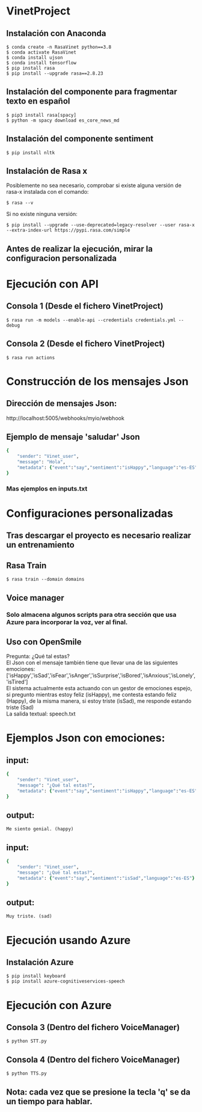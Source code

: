 ﻿# VinetProject
## Instalación con Anaconda
```
$ conda create -n RasaVinet python==3.8
$ conda activate RasaVinet 
$ conda install ujson
$ conda install tensorflow
$ pip install rasa
$ pip install --upgrade rasa==2.8.23
```
## Instalación del componente para fragmentar texto en español
```
$ pip3 install rasa[spacy]
$ python -m spacy download es_core_news_md
```
## Instalación del componente sentiment
```
$ pip install nltk
```
## Instalación de Rasa x 
Posiblemente no sea necesario, comprobar si existe alguna versión de rasa-x instalada con el comando:
```
$ rasa --v
```
Si no existe ninguna versión:
```
$ pip install --upgrade --use-deprecated=legacy-resolver --user rasa-x --extra-index-url https://pypi.rasa.com/simple
```
## Antes de realizar la ejecución, mirar la configuracion personalizada

# Ejecución con API 
## Consola 1 (Desde el fichero VinetProject)
```
$ rasa run -m models --enable-api --credentials credentials.yml --debug
```
## Consola 2 (Desde el fichero VinetProject)
```
$ rasa run actions
```
# Construcción de los mensajes Json
## Dirección de mensajes Json:
http://localhost:5005/webhooks/myio/webhook

## Ejemplo de mensaje 'saludar' Json
```ruby
{
    "sender": "Vinet_user",
    "message": "Hola",
    "metadata": {"event":"say","sentiment":"isHappy","language":"es-ES"} 
}
```
### Mas ejemplos en inputs.txt

# Configuraciones personalizadas 
## Tras descargar el proyecto es necesario realizar un entrenamiento
## Rasa Train
```
$ rasa train --domain domains
```
## Voice manager
### Solo almacena algunos scripts para otra sección que usa Azure para incorporar la voz, ver al final.

## Uso con OpenSmile
Pregunta: ¿Qué tal estas?<br/>
El Json con el mensaje también tiene que llevar una de las siguientes emociones:<br/>
['isHappy','isSad','isFear','isAnger','isSurprise','isBored','isAnxious','isLonely','isTired']<br/>
El sistema actualmente esta actuando con un gestor de emociones espejo, si pregunto mientras estoy feliz (isHappy),
me contesta estando feliz (Happy), de la misma manera, si estoy triste (isSad), me responde estando triste (Sad)<br/>
La salida textual: speech.txt

# Ejemplos Json con emociones:
## input:
```ruby
{
    "sender": "Vinet_user",
    "message": "¿Qué tal estas?",
    "metadata": {"event":"say","sentiment":"isHappy","language":"es-ES"}
}
```
## output:
	Me siento genial. (happy)
## input:
```ruby
{
    "sender": "Vinet_user",
    "message": "¿Qué tal estas?",
    "metadata": {"event":"say","sentiment":"isSad","language":"es-ES"}
}
```
## output:
	Muy triste. (sad)

# Ejecución usando Azure
## Instalación Azure 
```
$ pip install keyboard
$ pip install azure-cognitiveservices-speech
```
# Ejecución con Azure 
## Consola 3 (Dentro del fichero VoiceManager)
```
$ python STT.py
```
## Consola 4 (Dentro del fichero VoiceManager)
```
$ python TTS.py
```
## Nota: cada vez que se presione la tecla 'q' se da un tiempo para hablar. 
